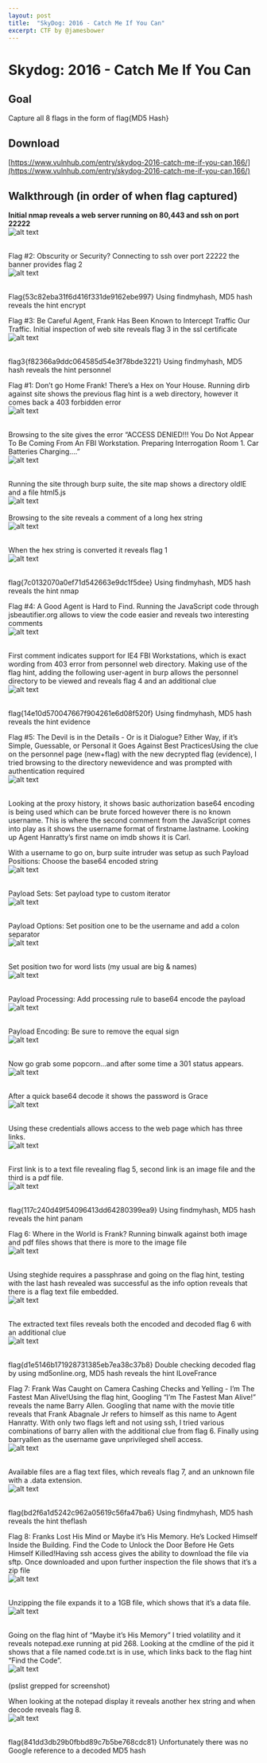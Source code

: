 ```yaml
---
layout: post
title:  "SkyDog: 2016 - Catch Me If You Can"
excerpt: CTF by @jamesbower
---
```

# Skydog: 2016 - Catch Me If You Can

## Goal 
Capture all 8 flags in the form of flag{MD5 Hash}

## Download 
[https://www.vulnhub.com/entry/skydog-2016-catch-me-if-you-can,166/](https://www.vulnhub.com/entry/skydog-2016-catch-me-if-you-can,166/)

## Walkthrough (in order of when flag captured) 
**Initial nmap reveals a web server running on 80,443 and ssh on port 22222**
<br>![alt text](../vulnhub/SkyDog_2016-CatchMeIfYouCan/../vulnhub/SkyDog_2016-CatchMeIfYouCan/imgs/nmap.png)
<br><br>

Flag #2: Obscurity or Security?
Connecting to ssh over port 22222 the banner provides flag 2
<br>![alt text](../vulnhub/SkyDog_2016-CatchMeIfYouCan/imgs/flag02.png)
<br><br>

Flag{53c82eba31f6d416f331de9162ebe997}
Using findmyhash, MD5 hash reveals the hint encrypt

Flag #3: Be Careful Agent, Frank Has Been Known to Intercept Traffic Our Traffic.
Initial inspection of web site reveals flag 3 in the ssl certificate
<br>![alt text](../vulnhub/SkyDog_2016-CatchMeIfYouCan/imgs/sslflag3.png)
<br><br>

flag3{f82366a9ddc064585d54e3f78bde3221}
Using findmyhash, MD5 hash reveals the hint personnel

Flag #1: Don’t go Home Frank! There’s a Hex on Your House.
Running dirb against site shows the previous flag hint is a web directory, however it comes back a 403 forbidden error
<br>![alt text](../vulnhub/SkyDog_2016-CatchMeIfYouCan/imgs/dirb.png)
<br><br>

Browsing to the site gives the error “﻿ACCESS DENIED!!! You Do Not Appear To Be Coming From An FBI Workstation. Preparing Interrogation Room 1. Car Batteries Charging....”
<br>![alt text](../vulnhub/SkyDog_2016-CatchMeIfYouCan/imgs/403personnel.png)
<br><br>

Running the site through burp suite, the site map shows a directory oldIE and a file html5.js
<br>![alt text](../vulnhub/SkyDog_2016-CatchMeIfYouCan/imgs/burp002.png)
<br><br>
Browsing to the site reveals a comment of a long hex string
<br>![alt text](../vulnhub/SkyDog_2016-CatchMeIfYouCan/imgs/oldIE.png)
<br><br>

When the hex string is converted it reveals flag 1
<br>![alt text](../vulnhub/SkyDog_2016-CatchMeIfYouCan/imgs/flag1.png)
<br><br>

flag{7c0132070a0ef71d542663e9dc1f5dee} 
Using findmyhash, MD5 hash reveals the hint nmap

Flag #4: A Good Agent is Hard to Find.
Running the JavaScript code through jsbeautifier.org allows to view the code easier and reveals two interesting comments
<br>![alt text](../vulnhub/SkyDog_2016-CatchMeIfYouCan/imgs/js.png)
<br><br>

First comment indicates support for IE4 FBI Workstations, which is exact wording from 403 error from personnel web directory. Making use of the flag hint, adding the following user-agent in burp allows the personnel directory to be viewed and reveals flag 4 and an additional clue
<br>![alt text](../vulnhub/SkyDog_2016-CatchMeIfYouCan/imgs/agentie4.png)
<br><br>


flag{14e10d570047667f904261e6d08f520f} 
Using findmyhash, MD5 hash reveals the hint evidence

Flag #5: The Devil is in the Details - Or is it Dialogue? Either Way, if it’s Simple, Guessable, or Personal it Goes Against Best PracticesUsing the clue on the personnel page (new+flag) with the new decrypted flag (evidence), I tried browsing to the directory newevidence and was prompted with authentication required
<br>![alt text](../vulnhub/SkyDog_2016-CatchMeIfYouCan/imgs/newevidence001.png)
<br><br>


Looking at the proxy history, it shows basic authorization base64 encoding is being used which can be brute forced however there is no known username. This is where the second comment from the JavaScript comes into play as it shows the username format of firstname.lastname. Looking up Agent Hanratty’s first name on imdb shows it is Carl.

With a username to go on, burp suite intruder was setup as such
Payload Positions: 
Choose the base64 encoded string
<br>![alt text](../vulnhub/SkyDog_2016-CatchMeIfYouCan/imgs/intruder01.png)
<br><br>

Payload Sets: 
Set payload type to custom iterator
<br>![alt text](../vulnhub/SkyDog_2016-CatchMeIfYouCan/imgs/intruder02.png)
<br><br>

Payload Options: 
Set position one to be the username and add a colon separator
<br>![alt text](../vulnhub/SkyDog_2016-CatchMeIfYouCan/imgs/intruder03.png)
<br><br>

Set position two for word lists (my usual are big & names)
<br>![alt text](../vulnhub/SkyDog_2016-CatchMeIfYouCan/imgs/intruder4.png)
<br><br>

Payload Processing:
Add processing rule to base64 encode the payload
<br>![alt text](../vulnhub/SkyDog_2016-CatchMeIfYouCan/imgs/intruder5.png)
<br><br>

Payload Encoding:
Be sure to remove the equal sign
<br>![alt text](../vulnhub/SkyDog_2016-CatchMeIfYouCan/imgs/intruder6.png)
<br><br>

Now go grab some popcorn…and after some time a 301 status appears. 
<br>![alt text](../vulnhub/SkyDog_2016-CatchMeIfYouCan/imgs/intruder7.png)
<br><br>

After a quick base64 decode it shows the password is Grace
<br>![alt text](../vulnhub/SkyDog_2016-CatchMeIfYouCan/imgs/preflag5.png)
<br><br>

Using these credentials allows access to the web page which has three links.
<br>![alt text](../vulnhub/SkyDog_2016-CatchMeIfYouCan/imgs/newevidence002.png)
<br><br>

First link is to a text file revealing flag 5, second link is an image file and the third is a pdf file.
<br>![alt text](../vulnhub/SkyDog_2016-CatchMeIfYouCan/imgs/flag5.png)
<br><br>

flag{117c240d49f54096413dd64280399ea9}
Using findmyhash, MD5 hash reveals the hint panam

Flag 6: Where in the World is Frank?
Running binwalk against both image and pdf files shows that there is more to the image file
<br>![alt text](../vulnhub/SkyDog_2016-CatchMeIfYouCan/imgs/binwalk.png)
<br><br>

Using steghide requires a passphrase and going on the flag hint, testing with the last hash revealed was successful as the info option reveals that there is a flag text file embedded. 
<br>![alt text](../vulnhub/SkyDog_2016-CatchMeIfYouCan/imgs/preflag6.png)
<br><br>

The extracted text files reveals both the encoded and decoded flag 6 with an additional clue
<br>![alt text](../vulnhub/SkyDog_2016-CatchMeIfYouCan/imgs/flag6.png)
<br><br>

flag{d1e5146b171928731385eb7ea38c37b8}
Double checking decoded flag by using md5online.org, MD5 hash reveals the hint ILoveFrance

Flag 7: Frank Was Caught on Camera Cashing Checks and Yelling - I’m The Fastest Man Alive!Using the flag hint, Googling “I’m The Fastest Man Alive!” reveals the name Barry Allen. Googling that name with the movie title reveals that Frank Abagnale Jr refers to himself as this name to Agent Hanratty. With only two flags left and not using ssh, I tried various combinations of barry allen with the additional clue from flag 6. Finally using barryallen as the username gave unprivileged shell access.
<br>![alt text](../vulnhub/SkyDog_2016-CatchMeIfYouCan/imgs/preflag7.png)
<br><br>

Available files are a flag text files, which reveals flag 7, and an unknown file with a .data extension.
<br>![alt text](../vulnhub/SkyDog_2016-CatchMeIfYouCan/imgs/flag7.png)
<br><br>

flag{bd2f6a1d5242c962a05619c56fa47ba6}
Using findmyhash, MD5 hash reveals the hint theflash

Flag 8: Franks Lost His Mind or Maybe it’s His Memory. He’s Locked Himself Inside the Building. Find the Code to Unlock the Door Before He Gets Himself Killed!Having ssh access gives the ability to download the file via sftp. Once downloaded and upon further inspection the file shows that it’s a zip file
<br>![alt text](../vulnhub/SkyDog_2016-CatchMeIfYouCan/imgs/data001.png)
<br><br>

Unzipping the file expands it to a 1GB file, which shows that it’s a data file. 
<br>![alt text](../vulnhub/SkyDog_2016-CatchMeIfYouCan/imgs/data002.png)
<br><br>

Going on the flag hint of “Maybe it’s His Memory” I tried volatility and it reveals notepad.exe running at pid 268. Looking at the cmdline of the pid it shows that a file named code.txt is in use, which links back to the flag hint “Find the Code”. 
<br>![alt text](../vulnhub/SkyDog_2016-CatchMeIfYouCan/imgs/preflag8.png)
<br><br>
(pslist grepped for screenshot)

When looking at the notepad display it reveals another hex string and when decode reveals flag 8.
<br>![alt text](../vulnhub/SkyDog_2016-CatchMeIfYouCan/imgs/flag8.png)
<br><br>

flag{841dd3db29b0fbbd89c7b5be768cdc81}
Unfortunately there was no Google reference to a decoded MD5 hash
